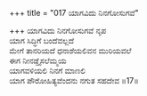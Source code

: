 +++
title = "017 ಯಾಗವಿದು ನಿನಗೋಸುಗವೆ"

+++
ಯಾಗವಿದು ನಿನಗೋಸುಗವೆ ನೃಪ  
ಯಾಗ ಸಿದ್ಧಿಗೆ ಬಂದೆವಲ್ಲದೆ   
ಮೇಗೆ ತಾನರಿಯದೆ ಧನಾಶೆಯಲಿವನ ಮುರಿಯವಲೆ  
ಈಗ ನೀನಡ್ಡೈಸಲೆಮ್ಮಯ   
ಯಾಗವಳಿಯಲಿ ನಿನಗೆ ಮಾಣಲಿ   
ಯಾಗ ಪೌರೋಹಿತ್ಯವೆಂದನು ನಗುತ ಸಹದೇವ      ॥17॥